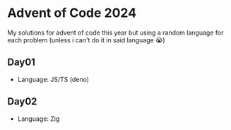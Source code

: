 # Advent of Code 2024
My solutions for advent of code this year but using a random language for each problem (unless i can't do it in said language 😭)

## Day01
- Language: JS/TS (deno)

## Day02
- Language: Zig
